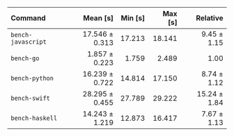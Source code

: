 | Command | Mean [s] | Min [s] | Max [s] | Relative |
|:---|---:|---:|---:|---:|
| `bench-javascript` | 17.546 ± 0.313 | 17.213 | 18.141 | 9.45 ± 1.15 |
| `bench-go` | 1.857 ± 0.223 | 1.759 | 2.489 | 1.00 |
| `bench-python` | 16.239 ± 0.722 | 14.814 | 17.150 | 8.74 ± 1.12 |
| `bench-swift` | 28.295 ± 0.455 | 27.789 | 29.222 | 15.24 ± 1.84 |
| `bench-haskell` | 14.243 ± 1.219 | 12.873 | 16.417 | 7.67 ± 1.13 |
